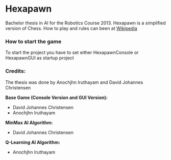 # Hexapawn

Bachelor thesis in AI for the Robotics Course 2013. 
Hexapawn is a simplified version of Chess. How to play and rules can been at [Wikipedia]

### How to start the game
To start the project you have to set either HexapawnConsole or HexapawnGUI as startup project

### Credits:

The thesis was done by Anochjhn Iruthayam and David Johannes Christensen

**Base Game (Console Version and GUI Version):**
- David Johannes Christensen
- Anochjhn Iruthayam

**MinMax AI Algorithm:**
- David Johannes Christensen

**Q-Learning AI Algorithm:**
- Anochjhn Iruthayam

[Wikipedia]:http://en.wikipedia.org/wiki/Hexapawn
